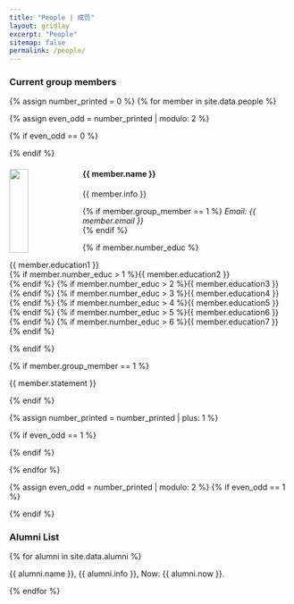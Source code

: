 ```yaml
---
title: "People | 成员"
layout: gridlay
excerpt: "People"
sitemap: false
permalink: /people/
---
```


### Current group members

{% assign number_printed = 0 %}
{% for member in site.data.people %}

{% assign even_odd = number_printed | modulo: 2 %}

{% if even_odd == 0 %}
<div class="row">
{% endif %}

<div class="col-sm-6 clearfix">
  <img src="{{ site.url }}{{ site.baseurl }}/images/peopic/{{ member.photo }}" class="img-responsive" width="26%" height="150px" style="float: left" />
  <h4>{{ member.name }}</h4>
  {{ member.info }}<br>
  
  {% if member.group_member == 1 %}
  <i>Email: {{ member.email }}</i><br>
  {% endif %}

  {% if member.number_educ %}
  <p>
  {{ member.education1 }} <br>
  {% if member.number_educ > 1 %}{{ member.education2 }} <br>{% endif %}
  {% if member.number_educ > 2 %}{{ member.education3 }} <br>{% endif %}
  {% if member.number_educ > 3 %}{{ member.education4 }} <br>{% endif %}
  {% if member.number_educ > 4 %}{{ member.education5 }} <br>{% endif %}
  {% if member.number_educ > 5 %}{{ member.education6 }} <br>{% endif %}
  {% if member.number_educ > 6 %}{{ member.education7 }} <br>{% endif %}
  </p>
  {% endif %}
  
  {% if member.group_member == 1 %}
  <p>{{ member.statement }}</p>
  {% endif %}

</div>

{% assign number_printed = number_printed | plus: 1 %}

{% if even_odd == 1 %}
</div>
{% endif %}

{% endfor %}

{% assign even_odd = number_printed | modulo: 2 %}
{% if even_odd == 1 %}
</div>
{% endif %}

<p></p>

### Alumni List

<div class="row">
<div class="col-sm-10 clearfix">

{% for alumni in site.data.alumni %}

  {{ alumni.name }}, {{ alumni.info }}, Now: {{ alumni.now }}.
  
{% endfor %}

</div>
</div>
